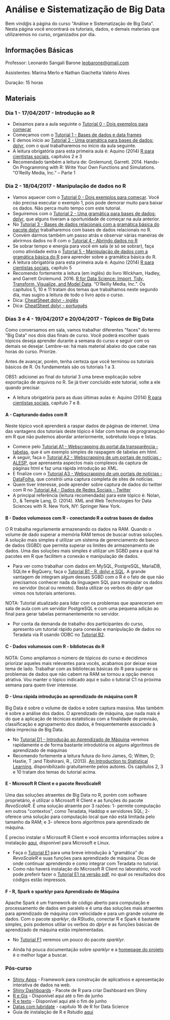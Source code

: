 # Análise e Sistematização de Big Data

Bem vind@s à página do curso "Análise e Sistematização de Big Data". Nesta página você encontrará os tutoriais, dados, e demais materiais que utilizaremos no curso, organizados por dia.

## Informações Básicas

Professor: Leonardo Sangali Barone [leobarone@gmail.com](leobarone@gmail.com)

Assistentes: Marina Merlo e Nathan Giachetta Valério Alves

Duração: 15 horas

## Materiais

### Dia 1 - 17/04/2017 - Introdução ao R

- Deixamos para a aula seguinte o [Tutorial 0 - Dois exemplos para começar](https://github.com/leobarone/mq_bsb_17/blob/master/tutoriais/tutorial0.md)
- Começamos com o [Tutorial 1 - Bases de dados e data frames](https://github.com/leobarone/mq_bsb_17/blob/master/tutoriais/tutorial1.md)
- E demos início ao [Tutorial 2 - Uma gramática para bases de dados: dplyr](https://github.com/leobarone/mq_bsb_17/blob/master/tutoriais/tutorial2.md), com o qual trabalharemos no início da aula seguinte.
- A leitura obrigatória para esta primeira aula é: Aquino (2014) [R para cientistas sociais](http://www.uesc.br/editora/livrosdigitais_20140513/r_cientistas.pdf), capítulos 2 e 3
- Recomendado também a leitura de: Grolemund, Garrett. 2014. Hands-On Programming with R: Write Your Own Functions and Simulations. “O’Reilly Media, Inc.” – Parte 1

### Dia 2 - 18/04/2017 - Manipulação de dados no R

- Vamos aquecer com o [Tutorial 0 - Dois exemplos para começar](https://github.com/leobarone/mq_bsb_17/blob/master/tutoriais/tutorial0.md). Você não precisa executar o exemplo 1, pois pode demorar muito para baixar os dados. Não perca muito tempo com este tutorial.
- Seguiremos com o [Tutorial 2 - Uma gramática para bases de dados: dplyr](https://github.com/leobarone/mq_bsb_17/blob/master/tutoriais/tutorial2.md), que alguns tiveram a oportunidade de começar na aula anterior.
- No [Tutorial 3 - Bases de dados relacionais com a gramática básica do pacote dplyr](https://github.com/leobarone/mq_bsb_17/blob/master/tutoriais/tutorial3.md) trabalharemos com bases de dados relacionais no R.
- Convém darmos também um passo atrás e observar várias maneiras de abrirmos dados no R com o [Tutorial 4 - Abrindo dados no R](https://github.com/leobarone/mq_bsb_17/blob/master/tutoriais/tutorial4.md)
- Se sobrar tempo e energia para você em sala (e só se sobrar), faça como atividade extra o [Tutorial 5 - Manipulação de dados com a gramática básica do R](https://github.com/leobarone/mq_bsb_17/blob/master/tutoriais/tutorial5.md) para aprender sobre a gramática básica do R.
- A leitura obrigatória para esta primeira aula é: Aquino (2014) [R para cientistas sociais](http://www.uesc.br/editora/livrosdigitais_20140513/r_cientistas.pdf), capítulo 5
- Recomendo fortemente a leitura (em inglês) do livro Wickham, Hadley, and Garrett Grolemund. 2016. [R for Data Science: Import, Tidy, Transform, Visualize, and Model Data](http://r4ds.had.co.nz/). “O’Reilly Media, Inc.”. Os capítulos 5, 10 e 11 tratam dos temas que trabalhamos neste segundo dia, mas sugiro a leitura de todo o livro após o curso.
- Dica: [CheatSheet dplyr - inglês](https://github.com/rstudio/cheatsheets/raw/master/source/pdfs/data-transformation-cheatsheet.pdf)
- Dica: [CheatSheet dplyr - português](https://www.rstudio.com/wp-content/uploads/2016/03/data-wrangling-cheatsheet-portuguese.pdf)

### Dias 3 e 4 - 19/04/2017 e 20/04/2017 - Tópicos de Big Data

Como conversamos em sala, vamos trabalhar diferentes "faces" do termo "Big Data" nos dois dias finais de curso. Você poderá escolher quais tópicos deseja aprender durante a semana do curso e seguir com os demais se desejar. Lembre-se: há mais material abaixo do que cabe nas horas do curso. Priorize.

Antes de avançar, porém, tenha certeza que você terminou os tutoriais básicos de R. Os fundamentais são os tutoriais 1 a 3.

OBS1: adicionei ao final do tutorial 3 uma breve explicação sobre exportação de arquivos no R. Se já tiver concluído este tutorial, volte a ele quando precisar.

- A leitura obrigatória para as duas últimas aulas é: Aquino (2014) [R para cientistas sociais](http://www.uesc.br/editora/livrosdigitais_20140513/r_cientistas.pdf), capítulo 7 e 8.

#### A - Capturando dados com R

Neste tópico você aprenderá a raspar dados de páginas de internet. Uma das vantagens dos tutoriais deste tópico é lidar com temas de programação em R que não pudemos abordar anteriormente, sobretudo loops e listas.

- Comece pelo [Tutorial A1 - Webscrapping do portal da transparência - tabelas](https://github.com/leobarone/mq_bsb_17/blob/master/tutoriais/tutorialA1.md), que é um exemplo simples de raspagem de tabelas em html.
- A seguir, faça o [Tutorial A2 - Webscrapping de um portais de notícias - ALESP](https://github.com/leobarone/mq_bsb_17/blob/master/tutoriais/tutorialA2.md), que aprensenta aspectos mais complexos da captura de páginas html e faz uma rápida introdução ao XML.
- E finalize com o [Tutorial A3 - Webscrapping de um portais de notícias - DataFolha](https://github.com/leobarone/mq_bsb_17/blob/master/tutoriais/tutorialA3.md), que constrói uma captura completa de sites de notícias.
- Quem tiver interesse, pode aprender sobre captura de dados do twitter com R no [Tutorial A4 - Dados de Redes Sociais - Twitter](https://github.com/leobarone/mq_bsb_17/blob/master/tutoriais/tutorialA4.md)
- A principal referência (leitura recomendada) para este tópico é: Nolan, D., &amp; Temple Lang, D. (2014). XML and Web Technologies for Data Sciences with R. New York, NY: Springer New York.

#### B - Dados volumosos com R - conectando R a outras bases de dados

O R trabalha regurlamente armazenando os dados na RAM. Quando o volume de dado superar a memória RAM temos de buscar outras soluções. A solução mais simples é utilizar um sistema de gerenciamento de banco de dados (SGBD) que permita superar os limites de armazenamento de dados. Uma das soluções mais simples é utilizar um SGBD para a qual há pacotes em R que facilitem a conexão e manipulação de dados.

- Para ver como trabalhar com dados em MySQL, PostgreSQL, MariaDB, SQLite e BigQuery, faça o [Tutorial B1 - R, dplyr e SQL](https://github.com/leobarone/mq_bsb_17/blob/master/tutoriais/tutorialB1.md). A grande vantagem de integram algum desses SGBD com o R é o fato de que não precisamos conhecer nada da linguagem SQL para manipular os dados no servidor (local ou remoto). Basta utilizar os verbos do _dplyr_ que vimos nos tutoriais anteriores.

NOTA: Tutorial atualizado para lidar com os problemas que apareceram em sala de aula com um servidor PostgreSQL e com uma pequena adição ao final para gerar tabelas permanentemente no servidor.

- Por conta da demanda de trabalho dos participantes do curso, apresento um tutorial rápido para conexão e manipulação de dados no Teradata via R usando ODBC no [Tutorial B2](https://github.com/leobarone/mq_bsb_17/blob/master/tutoriais/tutorialB2.md).

#### C - Dados volumosos com R - bibliotecas do R

NOTA: Como ampliamos o número de tópicos do curso e decidimos priorizar aqueles mais relevantes para vocês, acabamos por deixar esse tema de lado. Trabalhar com as bibliotecas básicas do R para superar os problemas de dados que não cabem na RAM se tornou a opção menos atrativa. Vou manter o tópico indicado aqui e subo o tutorial C1 na próxima semana para quem tiver interesse.

#### D - Uma rápida introdução ao aprendizado de máquina com R

Big Data é sobre o volume de dados e sobre captura massiva. Mas também é sobre a análise dos dados. O aprendizado de máquina, que nada mais é do que a aplicação de técnicas estatísticas com a finalidade de previsão, classificação e agrupamento dos dados, é frequentemente associado à ideia imprecisa de Big Data.

- No [Tutorial D1 - Introdução ao Aprendizado de Máquina](https://github.com/leobarone/mq_bsb_17/blob/master/tutoriais/tutorialD1.md) veremos rapidamente e de forma bastante introdutória os alguns algoritmos de aprendizado de máquinas
- Recomendo fortemente a leitura futura do livro James, G; Witten, D; Hastie, T ;and Tibshirani, R., (2013). [An Introduction to Statistical Learning](http://www-bcf.usc.edu/~gareth/ISL/), disponibilizado gratuitamente pelos autores. Os capítulos 2, 3 e 10 tratam dos temas do tutorial acima.

#### E - Microsoft R Client e o pacote RevoScaleR

Uma das soluções atraentes de Big Data no R, porém com software proprietário, é utilizar o Microsoft R Client e as funções do pacote _RevoScaleR_. É uma solução atraente por 3 razões: 1- permite computação em outros "contextos", como Teradata, Haddop e servidores SQL; 2- oferece uma solução para computação local que não está limitada pelo tamanho da RAM; e 3- oferece bons algoritmos para aprendizado de máquina.

É preciso instalar o Microsoft R Client e você encontra informações sobre a instalação [aqui](https://msdn.microsoft.com/en-us/microsoft-r/r-client-get-started), disponível para Microsoft e Linux.

- Faça o [Tutorial E1](https://github.com/leobarone/mq_bsb_17/blob/master/tutoriais/tutorialE1.md) para uma breve introdução à "gramática" do _RevoScaleR_ e suas funções para aprendizado de máquina. Dicas de onde continuar aprendendo e como integrar com Teradata no tutorial.
- Como não haverá instalação do Microsoft R Client no laboratório, você pode preferir fazer o [Tutorial E1 na versão pdf](https://github.com/leobarone/mq_bsb_17/blob/master/tutoriais/tutorialE1.pdf), no qual os resultados dos códigos estão impressos.

#### F - R, Spark e sparklyr para Aprendizado de Máquina

Apache Spark é um framework de código aberto para computação e processamento de dados em paralelo e é uma das soluções mais atraentes para aprendizado de máquina com velocidade e para um grande volume de dados. Com o pacote _sparklyr_, da RStudio, conectar R e Spark é bastante simples, pois podemos utiliar os verbos do _dplyr_ e as funções básicas de aprendizado de máquina estão implementadas.

- No [Tutorial F1](https://github.com/leobarone/mq_bsb_17/blob/master/tutoriais/tutorialF1.md) veremos um pouco do pacote _sparklyr_.

- Ainda há pouca documentação sobre _sparklyr_ e a [homepage do projeto](http://spark.rstudio.com/) é o melhor lugar a buscar.

### Pós-curso

- [Shiny Apps](http://shiny.rstudio.com/) - Framework para construção de aplicativos e apresentação interativa de dados na web.
- [Shiny Dashboards](http://rstudio.github.io/shinydashboard/index.html) - Pacote de R para criar Dashboard em Shiny
- [R e Gis]() - Disponível aqui até o fim de junho
- [R e texto]() - Disponível aqui até o fim de junho
- [Datas com lubridate](http://r4ds.had.co.nz/dates-and-times.html) - capítulo 16 de R for Data Science
- Guia de instalação de R e Rstudio [aqui](http://www.leg.ufpr.br/~fernandomayer/ensino/ce083-2015-02/ce083-2015-02-instalacao-R.html)